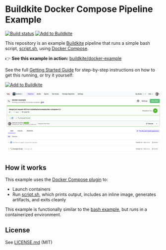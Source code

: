 # Buildkite Docker Compose Pipeline Example

[![Build status](https://badge.buildkite.com/e79a007c073e15bac313d9debb761cfb97bbcf305141c246c4.svg?branch=main)](https://buildkite.com/buildkite/docker-example)
[![Add to Buildkite](https://img.shields.io/badge/Add%20to%20Buildkite-14CC80)](https://buildkite.com/new)

This repository is an example [Buildkite](https://buildkite.com/) pipeline that runs a simple bash script, [script.sh](script.sh), using [Docker Compose](https://github.com/buildkite/docker-compose-buildkite-plugin).

👉 **See this example in action:** [buildkite/docker-example](https://buildkite.com/buildkite/docker-example/builds/latest?branch=main)

See the full [Getting Started Guide](https://buildkite.com/docs/guides/getting-started) for step-by-step instructions on how to get this running, or try it yourself:

[![Add to Buildkite](https://buildkite.com/button.svg)](https://buildkite.com/new)

<a href="https://buildkite.com/buildkite/docker-example/builds/latest?branch=main">
  <img width="1504" alt="Screenshot of Buildkite docker example pipeline" src=".buildkite/screenshot.png" />
</a>

<!-- docs:start -->

## How it works

This example uses the [Docker Compose plugin](https://github.com/buildkite/docker-compose-buildkite-plugin) to:

- Launch containers
- Run [script.sh](script.sh), which prints output, includes an inline image, generates artifacts, and exits cleanly

This example is functionally similar to the [bash example](https://github.com/buildkite/bash-example), but runs in a containerized environment.

<!-- docs:end -->

## License

See [LICENSE.md](LICENSE.md) (MIT)
